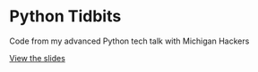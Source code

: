 Python Tidbits
===

Code from my advanced Python tech talk with Michigan Hackers

[View the slides](https://docs.google.com/presentation/d/1dWdvZM8F8Q4dHpGc62E37tP-xvD6O6KVDni3fJvF_9w/edit?usp=sharing)
